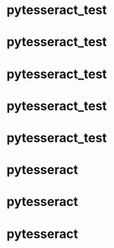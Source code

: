 # pytesseract_test
# pytesseract_test
# pytesseract_test
# pytesseract_test
# pytesseract_test
# pytesseract
# pytesseract
# pytesseract
